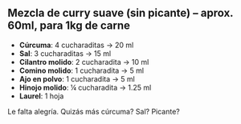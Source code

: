 ## Mezcla de curry suave (sin picante) – aprox. 60ml, para 1kg de carne

- **Cúrcuma**: 4 cucharaditas → 20 ml
- **Sal**: 3 cucharaditas → 15 ml
- **Cilantro molido**: 2 cucharadita → 10 ml
- **Comino molido**: 1 cucharadita → 5 ml
- **Ajo en polvo**: 1 cucharadita → 5 ml
- **Hinojo molido**: ¼ cucharadita → 1.25 ml
- **Laurel**: 1 hoja


Le falta alegría. Quizás más cúrcuma? Sal? Picante?
